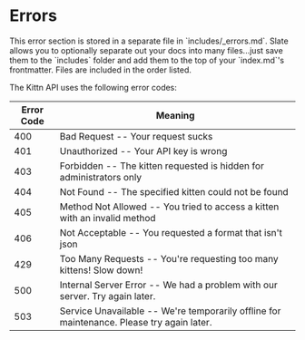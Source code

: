 # Errors

<aside class="notice">This error section is stored in a separate file in `includes/_errors.md`. Slate allows you to optionally separate out your docs into many files...just save them to the `includes` folder and add them to the top of your `index.md`'s frontmatter. Files are included in the order listed.</aside>

The Kittn API uses the following error codes:


Error Code | Meaning
---------- | -------
400        | Bad Request -- Your request sucks
401        | Unauthorized -- Your API key is wrong
403        | Forbidden -- The kitten requested is hidden for administrators only
404        | Not Found -- The specified kitten could not be found
405        | Method Not Allowed -- You tried to access a kitten with an invalid method
406        | Not Acceptable -- You requested a format that isn't json
429        | Too Many Requests -- You're requesting too many kittens! Slow down!
500        | Internal Server Error -- We had a problem with our server. Try again later.
503        | Service Unavailable -- We're temporarily offline for maintenance. Please try again later.
